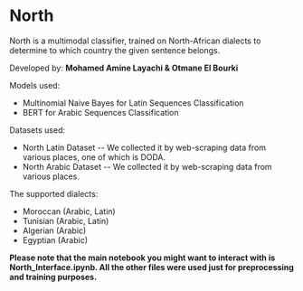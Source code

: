# North 

North is a multimodal classifier, trained on North-African dialects to determine to which country the given sentence belongs.

Developed by:
**Mohamed Amine Layachi & Otmane El Bourki**

Models used:
- Multinomial Naive Bayes for Latin Sequences Classification
- BERT for Arabic Sequences Classification

Datasets used:
- North Latin Dataset -- We collected it by web-scraping data from various places, one of which is DODA.
- North Arabic Dataset -- We collected it by web-scraping data from various places.

The supported dialects:
- Moroccan (Arabic, Latin)
- Tunisian (Arabic, Latin)
- Algerian (Arabic)
- Egyptian (Arabic)

**Please note that the main notebook you might want to interact with is North_Interface.ipynb. All the other files were used just for preprocessing and training purposes.**




